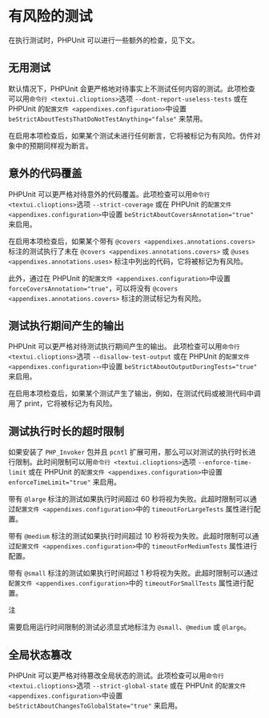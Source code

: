 有风险的测试
============

在执行测试时，PHPUnit 可以进行一些额外的检查，见下文。

无用测试
--------

默认情况下，PHPUnit
会更严格地对待事实上不测试任何内容的测试。此项检查可以用`命令行 <textui.clioptions>`选项
`--dont-report-useless-tests` 或在 PHPUnit
的`配置文件 <appendixes.configuration>`中设置
`beStrictAboutTestsThatDoNotTestAnything="false"` 来禁用。

在启用本项检查后，如果某个测试未进行任何断言，它将被标记为有风险。仿件对象中的预期同样视为断言。

意外的代码覆盖
--------------

PHPUnit
可以更严格对待意外的代码覆盖。此项检查可以用`命令行 <textui.clioptions>`选项
`--strict-coverage` 或在 PHPUnit
的`配置文件 <appendixes.configuration>`中设置
`beStrictAboutCoversAnnotation="true"` 来启用。

在启用本项检查后，如果某个带有 `@covers <appendixes.annotations.covers>`
标注的测试执行了未在 `@covers <appendixes.annotations.covers>` 或
`@uses <appendixes.annotations.uses>`
标注中列出的代码，它将被标记为有风险。

此外，通过在 PHPUnit 的`配置文件 <appendixes.configuration>`中设置
`forceCoversAnnotation="true"`，可以将没有
`@covers <appendixes.annotations.covers>` 标注的测试标记为有风险。

测试执行期间产生的输出
----------------------

PHPUnit 可以更严格对待测试执行期间产生的输出。
此项检查可以用`命令行 <textui.clioptions>`选项 `--disallow-test-output`
或在 PHPUnit 的`配置文件 <appendixes.configuration>`中设置
`beStrictAboutOutputDuringTests="true"` 来启用。

在启用本项检查后，如果某个测试产生了输出，例如，在测试代码或被测代码中调用了
print，它将被标记为有风险。

测试执行时长的超时限制
----------------------

如果安装了 `PHP_Invoker` 包并且 `pcntl`
扩展可用，那么可以对测试的执行时长进行限制。此时间限制可以用`命令行 <textui.clioptions>`选项
`--enforce-time-limit` 或在 PHPUnit
的`配置文件 <appendixes.configuration>`中设置 `enforceTimeLimit="true"`
来启用。

带有 `@large` 标注的测试如果执行时间超过 60
秒将视为失败。此超时限制可以通过`配置文件 <appendixes.configuration>`中的
`timeoutForLargeTests` 属性进行配置。

带有 `@medium` 标注的测试如果执行时间超过 10
秒将视为失败。此超时限制可以通过`配置文件 <appendixes.configuration>`中的
`timeoutForMediumTests` 属性进行配置。

带有 `@small` 标注的测试如果执行时间超过 1
秒将视为失败。此超时限制可以通过`配置文件 <appendixes.configuration>`中的
`timeoutForSmallTests` 属性进行配置。

注

需要启用运行时间限制的测试必须显式地标注为 `@small`、`@medium` 或
`@large`。

全局状态篡改
------------

PHPUnit
可以更严格对待篡改全局状态的测试。此项检查可以用`命令行 <textui.clioptions>`选项
`--strict-global-state` 或在 PHPUnit
的`配置文件 <appendixes.configuration>`中设置
`beStrictAboutChangesToGlobalState="true"` 来启用。
